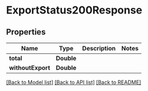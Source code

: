 # ExportStatus200Response

## Properties
Name | Type | Description | Notes
------------ | ------------- | ------------- | -------------
**total** | **Double** |  | 
**withoutExport** | **Double** |  | 

[[Back to Model list]](../README.md#documentation-for-models) [[Back to API list]](../README.md#documentation-for-api-endpoints) [[Back to README]](../README.md)


